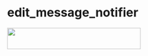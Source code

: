 # edit_message_notifier

<b>
<a href="https://heroku.com/deploy?template=https://github.com/noobmasterhu/edit_message_notifier"><img src="https://img.shields.io/badge/DEPLOY ON HEROKU-blueviolet?style=for-the-badge&logo=heroku"width="310" height="50"/></a>
</b>
